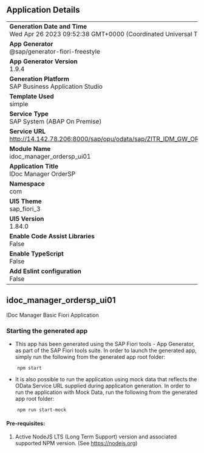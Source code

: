 ## Application Details
|               |
| ------------- |
|**Generation Date and Time**<br>Wed Apr 26 2023 09:52:38 GMT+0000 (Coordinated Universal Time)|
|**App Generator**<br>@sap/generator-fiori-freestyle|
|**App Generator Version**<br>1.9.4|
|**Generation Platform**<br>SAP Business Application Studio|
|**Template Used**<br>simple|
|**Service Type**<br>SAP System (ABAP On Premise)|
|**Service URL**<br>http://14.142.78.206:8000/sap/opu/odata/sap/ZITR_IDM_GW_ORDERSP_SRV
|**Module Name**<br>idoc_manager_ordersp_ui01|
|**Application Title**<br>IDoc Manager OrderSP |
|**Namespace**<br>com|
|**UI5 Theme**<br>sap_fiori_3|
|**UI5 Version**<br>1.84.0|
|**Enable Code Assist Libraries**<br>False|
|**Enable TypeScript**<br>False|
|**Add Eslint configuration**<br>False|

## idoc_manager_ordersp_ui01

IDoc Manager Basic Fiori Application

### Starting the generated app

-   This app has been generated using the SAP Fiori tools - App Generator, as part of the SAP Fiori tools suite.  In order to launch the generated app, simply run the following from the generated app root folder:

```
    npm start
```

- It is also possible to run the application using mock data that reflects the OData Service URL supplied during application generation.  In order to run the application with Mock Data, run the following from the generated app root folder:

```
    npm run start-mock
```

#### Pre-requisites:

1. Active NodeJS LTS (Long Term Support) version and associated supported NPM version.  (See https://nodejs.org)


